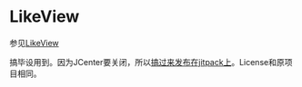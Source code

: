 # LikeView

参见[LikeView](https://github.com/qkxyjren/LikeView)

搞毕设用到。因为JCenter要关闭，所以[搞过来发布在jitpack上](https://jitpack.io/#zerofancy/LikeView)。License和原项目相同。